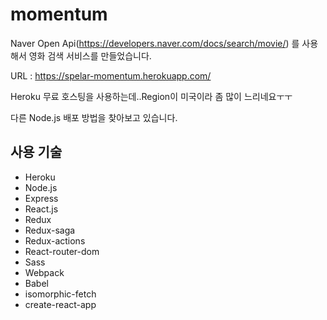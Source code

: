 # momentum
Naver Open Api(https://developers.naver.com/docs/search/movie/) 를 사용해서 영화 검색 서비스를 만들었습니다.

URL : https://spelar-momentum.herokuapp.com/

Heroku 무료 호스팅을 사용하는데..Region이 미국이라 좀 많이 느리네요ㅜㅜ

다른 Node.js 배포 방법을 찾아보고 있습니다.

## 사용 기술
- Heroku
- Node.js
- Express
- React.js
- Redux
- Redux-saga
- Redux-actions
- React-router-dom
- Sass
- Webpack
- Babel
- isomorphic-fetch
- create-react-app
